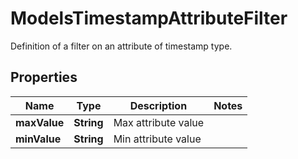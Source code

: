 

# ModelsTimestampAttributeFilter

Definition of a filter on an attribute of timestamp type.

## Properties

| Name | Type | Description | Notes |
|------------ | ------------- | ------------- | -------------|
|**maxValue** | **String** | Max attribute value |  |
|**minValue** | **String** | Min attribute value |  |



